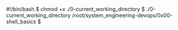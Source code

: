 #!/bin/bash
$ chmod +x ./0-current_working_directory
$ ./0-current_working_directory
/root/system_engineering-devops/0x00-shell_basics
$
